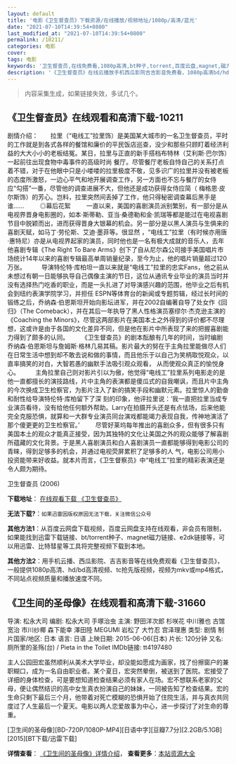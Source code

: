 ```yaml
---
layout: default
title: '电影《卫生督查员》下载资源/在线播放/视频地址/1080p/高清/蓝光'
date: "2021-07-10T14:39:54+0800"
last_modified_at: "2021-07-10T14:39:54+0800"
permalink: /10211/
categories: 电影
cover:
tags: 电影
keywords: '卫生督查员,在线免费看,1080p高清,bt种子,torrent,百度云盘,magnet,磁力链,迅雷下载资源'
description: '《卫生督查员》在线云播放手机西瓜影院吉吉影音免费看，1080p高清bd/hd未删减完整版和tc抢先枪版，mkv/mp4格式，附带bt/torrent种子、magnet/磁力链、百度云盘、网盘资源迅雷下载链接'
---
```


>内容采集生成，如果链接失效，多试几个。


## 《卫生督查员》在线观看和高清下载-10211

剧情介绍：　　拉里（“电线工”拉里饰）是美国某大城市的一名卫生督查员，平时的工作就是到各式各样的餐馆和廉价的平民饭店巡查，没少和那些只顾盯着经济利益的大大小小的老板结冤。某日，拉里与正直的新手搭档布特林（艾利斯·巴尔饰）一起前往出现食物中毒事件的高级时尚 餐厅。尽管餐厅老板自恃自己的关系打点着不错，对于在他眼中只是小喽喽的拉里极度不敬，见多识广的拉里并没有被老板的态度所激怒，一边心平气和地开展调查工作，另一方面也不忘与餐厅的女侍应“勾搭”一番，尽管他的调查进展不大，但他还是成功获得女侍应简（ 梅格恩·皮尔斯饰）的芳心。岂料，拉里突然间丢掉了工作，他只得秘密调查幕后黑手是谁……  　　◎幕后花絮  　　一直以来，美国的喜剧演员派别繁别，有一部分是从电视界晋身电影圈的，如本·斯蒂勒、亚当·桑德勒和金·凯瑞等都是能过在电视喜剧节目中脱颖而出，进而获得晋身大银幕的机会。另一部分是以黑人演员与生俱来的喜剧天赋，如马丁·劳伦斯、艾迪·墨菲等。很显然 ，“电线工”拉里（有时候亦用唐·惠特尼）亦是从电视界起家的演员，同时他也是一名有极大成就的音乐人，去年他喜剧专辑《The Right To Bare Arms》创下了自从尼尔森公司接手美国唱片市场统计14年以来的喜剧专辑最高单周销量纪录，至今为止，他的唱片销量超过120万张。  　　导演特伦特·库柏坦一直以来就是“电线工”拉里的忠实Fans，他之前从未想过有朝一日能够执导自己偶像主演的节日，这位从通讯专业毕业的演员当时并没有选择热门吃香的职业，而是一头扎进了对导演感兴趣的范围，他毕业之后有机会到纽约表演学院学习，并担任 ESPN等体育台的新闻或专题剪辑，经过长时间的锻练之后，乔纳森·伯恩斯坦开始向影坛进军，并在2002自编著自导了处女作《回归》（The Comeback），并在其后一年执导了黑人性格演员塞缪尔·杰克逊主演的《Coaching the Minors》，尽管这两部影片在美国本土之外得到的评价都不尽理想，这或许是由于各国的文化差异不同，但是他在影片中所表现了来的把握喜剧能力得到了颇多的认同。  　　《卫生督查员》的剧本酝酿有几年的时间，当时编剧乔纳森·伯恩斯坦与詹姆斯·格林几易其稿。影片最大的努在于主角拉里能做尽人们在日常生活中想到却不敢去说和做的事情，而且他乐于以自己为笑柄取悦观众，以直率搞笑的对白，大智若愚的幽默手法吸引观众观看， 从而使观众真正的愉悦身心。  　　主角拉里自己则对影片引以为傲，他觉得“电线工”拉里系列电影走的是他一直都擅长的演技路线，片中主角的表演都是傻瓜式的自我嘲讽，而且片中主角的今次换成卫生检察官，为影片注入了新的搞笑手段和幽默元素。拉里惊人的勤奋和耐性给导演特伦特·库柏留下了深 刻的印象，他评拉里说：‘我一直把拉里当成专业演员看待，没有给他任何额外帮助。Larry在拍摄开头还是有点怯场，后来他能完全克服恐惧，就算和一大群专业演员同台演戏都能竭力表现自我，传神地演活了那个傻更更的卫生检察官。’  　　尽管好莱坞每年推出的喜剧众多，但有很多只有美国本土的观众才能真正接受，因为其独特的文化让美国之外的观众能够了解喜剧所蕴藏的文化背景。于是黑人喜剧演员和白人喜剧演员一直都能够得到电影公司的青睐，得到足够多的机会，并通过电视荧屏累积了足够多的人 气，电影公司用小投资能带来好收益。就本片而言，《卫生督察员》中“电线工”拉里的精彩表演还是令人颇为期待。


卫生督查员 (2006)

**下载地址**： [在线观看下载 《卫生督查员》](https://www.btbtdy.me/btdy/dy8507.html) 


**无法下载?**：`如果迅雷因版权原因无法下载，关注微信公众号 `

**其他方法1**：从百度云网盘下载视频，百度云网盘支持在线观看，非会员有限制，如果能找到迅雷下载链接、bt/torrent种子、magnet磁力链接、e2dk链接等，可以用迅雷、比特彗星等工具将完整视频下载到本地。

**其他方法2**：用手机云播、西瓜影院、吉吉影音等在线免费观看《卫生督查员》，一般提供1080p高清、hd/bd高清视频、tc抢先版视频，视频为mkv或mp4格式，不同站点视频质量和播放速度不同。


## 《卫生间的圣母像》在线观看和高清下载-31660

导演: 松永大司 编剧: 松永大司 手塚治虫 主演: 野田洋次郎 杉咲花 中川雅也 古馆宽治 市川纱椰 森下能幸 澤田陸 MEGUMI 岩松了 大竹忍 宫泽理惠 类型: 剧情 制片国家/地区: 日本 语言: 日语 上映日期: 2015-06-06(日本) 片长: 120分钟 又名: 厕所里的圣殇(台) / Pieta in the Toilet IMDb链接: tt4197480

主人公园田宏虽然顺利从美术大学毕业，却没能如愿成为画家，找了份擦窗户的兼职糊口，成为一名自由职业者。某个夏日，宏突然晕倒，被送到了医院。宏接受了详细的身体检查，可是要想知道检查结果必须有家人在场。宏不想联系老家的父母，便让偶然结识的高中女生真衣扮演自己的妹妹，一同被告知了检查结果。宏的生命只剩下最后三个月，他带着对死亡模糊的恐惧开始了住院生活，并与真衣共同度过了人生最后一个夏天。电影以两人恋爱故事为中心，进一步探讨了对生命的尊重。


[卫生间的圣母像][BD-720P/1080P-MP4][日语中字][豆瓣7.7分][2.2GB/5.1GB][2015][BT下载/迅雷下载]

**详情查看**： [《卫生间的圣母像》详情介绍](/movie/31660/)， **查看更多**：[本站资源大全](/movie/t/all/)

